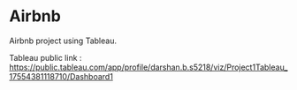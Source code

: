 # Airbnb
Airbnb project using Tableau.

Tableau public link : https://public.tableau.com/app/profile/darshan.b.s5218/viz/Project1Tableau_17554381118710/Dashboard1

